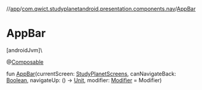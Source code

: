 //[app](../../index.md)/[com.qwict.studyplanetandroid.presentation.components.nav](index.md)/[AppBar](-app-bar.md)

# AppBar

[androidJvm]\

@[Composable](https://developer.android.com/reference/kotlin/androidx/compose/runtime/Composable.html)

fun [AppBar](-app-bar.md)(currentScreen: [StudyPlanetScreens](../com.qwict.studyplanetandroid.presentation/-study-planet-screens/index.md), canNavigateBack: [Boolean](https://kotlinlang.org/api/latest/jvm/stdlib/kotlin/-boolean/index.html), navigateUp: () -&gt; [Unit](https://kotlinlang.org/api/latest/jvm/stdlib/kotlin/-unit/index.html), modifier: [Modifier](https://developer.android.com/reference/kotlin/androidx/compose/ui/Modifier.html) = Modifier)
